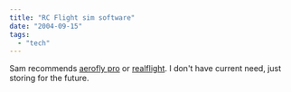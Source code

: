 ```yaml
---
title: "RC Flight sim software"
date: "2004-09-15"
tags: 
  - "tech"
---
```


Sam recommends [aerofly pro](http://www.aerofly.de/) or [realflight](http://www.realflight.com/). I don't have current need, just storing for the future.
